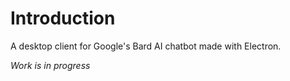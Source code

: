 # Introduction
A desktop client for Google's Bard AI chatbot made with Electron.

_Work is in progress_
